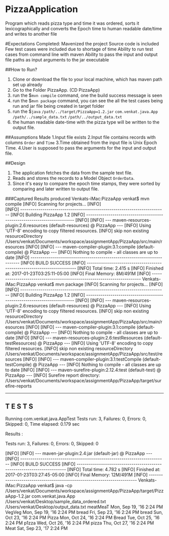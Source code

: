 # PizzaApplication
Program which reads pizza type and time it was ordered, sorts it lexicographically and converts the Epoch time to human readable date/time and writes to another file

#Expectations Completed:
Mavenized the project
Source code is included
Few test cases were included due to shortage of time
Ability to run test cases from command line with maven
Ability to pass the input and output file paths as input arguments to the jar executable


##How to Run?
1. Clone or download the file to your local machine, which has maven path set up already
2. Go to the Folder PizzaApp. (CD PizzaApp)
3. run the $`mvn compile` command, one the build success message is seen
4. run the $`mvn package` command, you can see the all the test cases being run and jar file being created in target folder
5. run the $`java` `/path/../target/PizzaApp=1.2.jar` `com.venkat.java.App` `/path/../sample_data.txt` `/path/../output_data.txt`
6. the human readable date-time with the pizza type will be written to the output file.

##Assumptions Made
1.Input file exists
2.Input file contains records with columns `Order` and `Time`
3.Time obtained from the input file is Unix Epoch Time.
4.User is supposed to pass the arguments for the input and output file.

##Design
1. The application fetches the data from the sample text file.
2. Reads and stores the records to a Model Object `OrderData`.
3. Since it's easy to compare the epoch time stamps, they were sorted by comparing and later written to output file.


###Captured Results produced
Venkats-iMac:PizzaApp venkat$ mvn compile
[INFO] Scanning for projects...
[INFO]                                                                         
[INFO] ------------------------------------------------------------------------
[INFO] Building PizzaApp 1.2
[INFO] ------------------------------------------------------------------------
[INFO] 
[INFO] --- maven-resources-plugin:2.6:resources (default-resources) @ PizzaApp ---
[INFO] Using 'UTF-8' encoding to copy filtered resources.
[INFO] skip non existing resourceDirectory /Users/venkat/Documents/workspace/assignmentApp/PizzaApp/src/main/resources
[INFO] 
[INFO] --- maven-compiler-plugin:3.1:compile (default-compile) @ PizzaApp ---
[INFO] Nothing to compile - all classes are up to date
[INFO] ------------------------------------------------------------------------
[INFO] BUILD SUCCESS
[INFO] ------------------------------------------------------------------------
[INFO] Total time: 2.415 s
[INFO] Finished at: 2017-01-23T03:25:11-05:00
[INFO] Final Memory: 8M/491M
[INFO] ------------------------------------------------------------------------
Venkats-iMac:PizzaApp venkat$ mvn package
[INFO] Scanning for projects...
[INFO]                                                                         
[INFO] ------------------------------------------------------------------------
[INFO] Building PizzaApp 1.2
[INFO] ------------------------------------------------------------------------
[INFO] 
[INFO] --- maven-resources-plugin:2.6:resources (default-resources) @ PizzaApp ---
[INFO] Using 'UTF-8' encoding to copy filtered resources.
[INFO] skip non existing resourceDirectory /Users/venkat/Documents/workspace/assignmentApp/PizzaApp/src/main/resources
[INFO] 
[INFO] --- maven-compiler-plugin:3.1:compile (default-compile) @ PizzaApp ---
[INFO] Nothing to compile - all classes are up to date
[INFO] 
[INFO] --- maven-resources-plugin:2.6:testResources (default-testResources) @ PizzaApp ---
[INFO] Using 'UTF-8' encoding to copy filtered resources.
[INFO] skip non existing resourceDirectory /Users/venkat/Documents/workspace/assignmentApp/PizzaApp/src/test/resources
[INFO] 
[INFO] --- maven-compiler-plugin:3.1:testCompile (default-testCompile) @ PizzaApp ---
[INFO] Nothing to compile - all classes are up to date
[INFO] 
[INFO] --- maven-surefire-plugin:2.12.4:test (default-test) @ PizzaApp ---
[INFO] Surefire report directory: /Users/venkat/Documents/workspace/assignmentApp/PizzaApp/target/surefire-reports

-------------------------------------------------------
 T E S T S
-------------------------------------------------------
Running com.venkat.java.AppTest
Tests run: 3, Failures: 0, Errors: 0, Skipped: 0, Time elapsed: 0.179 sec

Results :

Tests run: 3, Failures: 0, Errors: 0, Skipped: 0

[INFO] 
[INFO] --- maven-jar-plugin:2.4:jar (default-jar) @ PizzaApp ---
[INFO] ------------------------------------------------------------------------
[INFO] BUILD SUCCESS
[INFO] ------------------------------------------------------------------------
[INFO] Total time: 4.782 s
[INFO] Finished at: 2017-01-23T03:27:45-05:00
[INFO] Final Memory: 12M/491M
[INFO] ------------------------------------------------------------------------
Venkats-iMac:PizzaApp venkat$ java -cp /Users/venkat/Documents/workspace/assignmentApp/PizzaApp/target/PizzaApp-1.2.jar com.venkat.java.App /Users/venkat/Desktop/sample_data_ordered.txt /Users/venkat/Desktop/output_data.txt 
meatMeaT	Mon, Sep 19, '16 2:24 PM
VegVeg	Mon, Sep 19, '16 2:24 PM
bread	Fri, Sep 23, '16 2:24 PM
bread	Sun, Oct 23, '16 2:24 PM
Pizza	Mon, Oct 24, '16 2:24 PM
Bread	Tue, Oct 25, '16 2:24 PM
p1zza	Wed, Oct 26, '16 2:24 PM
pizza	Thu, Oct 27, '16 2:24 PM
Meat	Sat, Sep 23, '17 2:24 PM


